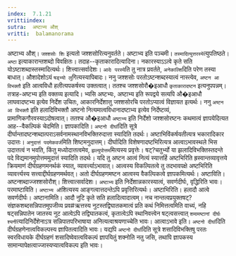 ```yaml
---
index:  7.1.21
vrittiindex: 
sutra:  अष्टाभ्य औश्
vritti:  balamanorama 
---
```


अष्टाभ्य औश्। `जश्शसोः शिः` इत्यतो जश्शसोरित्यनुवर्तते। अष्टाभ्य इति पञ्चमी। `तस्मादित्युत्तरस्ये`त्युपतिष्ठते। `अष्टा` इत्याकारान्तशब्दो विवक्षितः। तदाह--कृताकारादित्यादिना। नकारस्याऽऽत्वे कृते सति योऽष्टाशब्दास्तस्मादित्यर्थः। शित्त्वात्सर्वादेशः। `आदेः परस्ये`ति तु नात्र प्रवर्तते, `अनेकाल्शि`दिति परेण तस्या बाधात्। औशादेशोऽयं `षड्भ्यो लु`गित्यस्यापिबादः। ननु जश्शसोः परतोऽष्टन्शब्दस्यात्वं नास्त्येव, `अष्टन आ विभक्तौ` इति आत्वविधौ हलीत्यपकर्षस्य उक्तत्वात्। ततश्च जश्शसोरौ�इआधौ `कृताकारादष्टन` इत्यनुपपन्नम्। तत्राह-अष्टभ्य इति वक्तव्य इत्यादि। भ्यसि अष्टभ्यः, अष्टाभ्य इति रूपद्वये सत्यपि औ�इआधौ लाघवादष्टभ्य इत्येव निर्देश उचितः, आकारनिर्देशात्तु जश्शसोरचि परतोऽप्यात्वं विज्ञायत इत्यर्थः। ननु `अष्टन आ विभक्तौ` इति हलादिविभक्तौ अष्टनो नित्यमात्वविधानादष्टाभ्य इत्येव निर्देष्टव्यं, प्रामाणिकगौरवस्याऽदोषत्वात्। ततश्च औ�इआधौ `अष्टाभ्य` इति निर्देशो जश्शसोरष्टनः कथमात्वं ज्ञापयेदित्यत आह--वैकल्पिकं चेदमिति। ज्ञापकादिति। `अष्टनो दीर्घा`दिति सूत्रे दीर्घान्तादष्टन्शब्दात्पराऽसर्वनामस्थानविभक्तिरुदात्ता स्यादिति तदर्थः। अष्टाभिविंकर्षयतीत्यत्र भकारादिकार उदात्तः। `अनुदात्तं पदमेकवर्ज`मिति शिष्टमनुदात्तम्। दीर्घादिति विशेषणादष्टभिरित्यत्र आत्वाऽभावस्थले भिस उदात्तत्वं न भवति, किंतु मध्योदात्तत्वमेव, `झल्युपोत्तम`मित्यस्य प्रवृत्तेः। षट्?चतुर्भ्यो या झलादिविभक्तिस्तदन्ते पदे विद्यमानमुपोत्तममुदात्तं स्यादिति तदर्थः। यदि तु अष्टन आत्वं नित्यं स्यात्तर्हि अष्टभिरिति ह्रस्वान्तव्यावृत्तये क्रियमाणं दीर्घग्रहणमनर्थकं स्यात्, व्यावर्त्त्याऽभावात्। आत्वस्य विकल्पितत्वे तु तदभावपक्षे अष्टभिरिति व्यावर्त्त्यस्य सत्त्वाद्दीर्घग्रहणमर्थवत्। अतो दीर्घग्रहणमष्टन आत्वस्य वैकल्पिकत्वे ज्ञापकमित्यर्थः। अष्टाविति। अष्टन्शब्दाज्जश्शसोरौश्। शित्त्वात्सर्वादेशः। `अष्टाभ्य` इति निर्देशान्नकारस्यात्वं, सवर्णदीर्घः, वृद्धिरिति भावः। परमाष्टाविति। `अष्टाभ्य औ`शित्यस्य आङ्गत्वात्तदन्तेऽपि प्रवृत्तिरित्यर्थः। अष्टाभिरिति। हलादौ आत्वे सवर्णदीर्घः। अष्टानामिति। आदौ नुटि कृते सति हलादित्वादात्वम्। नच नान्तत्वप्रयुक्तषट्?संज्ञकशब्दसन्निपातमुपजीव्य प्रव#ऋत्तस्य नुटस्तद्विघातकमात्वं प्रति कथं निमित्तत्वमिति वाच्यं, नहि षट्सन्निपातेन जातस्य नुट आत्वेऽपि तद्विघातकत्वं, कृतात्वेऽपि स्थानिवत्त्वेन षट्त्वसत्त्वात् `शमामष्टानां दीर्घः श्यनी`त्यादिनिर्देशेनाऽत्र सन्निपातपरिभाषाया अनित्यत्वाश्रयणाच्चेति भावः। आत्वाऽभावे इति। `अष्टनो दीर्घा`दिति दीर्घग्रहणेनात्वविकल्पस्य ज्ञापितत्वादिति भावः। यद्यपि `अष्टनो दीर्घा`दिति सूत्रे शसादिविभक्तिषु परतः स्वरविधायके दीर्घग्रहणं शसादिष्वेवात्वविकल्पं ज्ञापयितुं शक्नोति नतु जसि, तथापि ज्ञापकस्य सामान्यापेक्षत्वाज्जास्यप्यात्वविकल्प इति भावः। 

